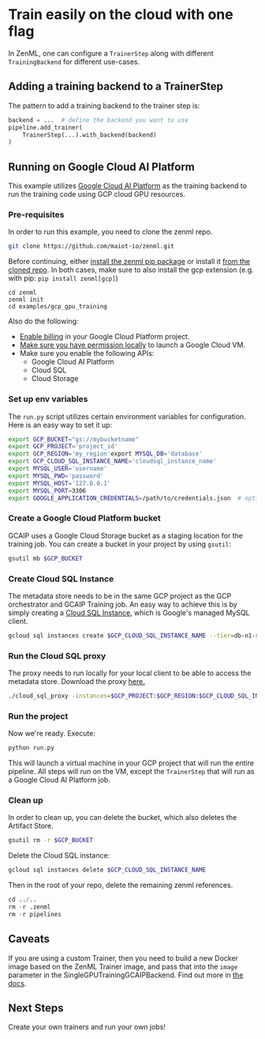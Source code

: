 # Train easily on the cloud with one flag
In ZenML, one can configure a `TrainerStep` along with different `TrainingBackend` for different use-cases.

## Adding a training backend to a TrainerStep
The pattern to add a training backend to the trainer step is:

```python
backend = ...  # define the backend you want to use
pipeline.add_trainer(
    TrainerStep(...).with_backend(backend)
)
```

## Running on Google Cloud AI Platform
This example utilizes [Google Cloud AI Platform](https://cloud.google.com/ai-platform/docs) as the training backend to 
run the training code using GCP cloud GPU resources.

### Pre-requisites
In order to run this example, you need to clone the zenml repo.

```bash
git clone https://github.com/maiot-io/zenml.git
```

Before continuing, either [install the zenml pip package](https://docs.zenml.io/getting-started/installation.html) or install it [from the cloned repo](../../zenml/README.md). 
In both cases, make sure to also install the gcp extension (e.g. with pip: `pip install zenml[gcp]`)

```
cd zenml
zenml init
cd examples/gcp_gpu_training
```

Also do the following:

* [Enable billing](https://cloud.google.com/billing/docs/how-to/modify-project#enable_billing_for_a_project) in your Google Cloud Platform project.
* [Make sure you have permission locally](https://cloud.google.com/dataflow/docs/concepts/access-control) to launch a Google Cloud VM.
* Make sure you enable the following APIs:
  * Google Cloud AI Platform
  * Cloud SQL
  * Cloud Storage

### Set up env variables
The `run.py` script utilizes certain environment variables for configuration. 
Here is an easy way to set it up:

```bash
export GCP_BUCKET="gs://mybucketname"
export GCP_PROJECT='project_id'
export GCP_REGION='my_region'export MYSQL_DB='database'
export GCP_CLOUD_SQL_INSTANCE_NAME='cloudsql_instance_name'
export MYSQL_USER='username'
export MYSQL_PWD='password'
export MYSQL_HOST='127.0.0.1'
export MYSQL_PORT=3306
export GOOGLE_APPLICATION_CREDENTIALS=/path/to/credentials.json  # optional for permissions to launch dataflow jobs
```

### Create a Google Cloud Platform bucket
GCAIP uses a Google Cloud Storage bucket as a staging location for the training job. You can create a 
bucket in your project by using `gsutil`:

```bash
gsutil mb $GCP_BUCKET
```

### Create Cloud SQL Instance
The metadata store needs to be in the same GCP project as the GCP orchestrator and GCAIP Training job. An easy way to achieve 
this is by simply creating a [Cloud SQL Instance](https://cloud.google.com/sql/), which is Google's managed MySQL client.

```bash
gcloud sql instances create $GCP_CLOUD_SQL_INSTANCE_NAME --tier=db-n1-standard-2 --region=$GCP_REGION
```

### Run the Cloud SQL proxy
The proxy needs to run locally for your local client to be able to access the metadata store. Download the proxy [here.](https://cloud.google.com/sql/docs/mysql/sql-proxy#linux-64-bit)

```bash
./cloud_sql_proxy -instances=$GCP_PROJECT:$GCP_REGION:$GCP_CLOUD_SQL_INSTANCE_NAME=tcp:3306 -credential_file=$GOOGLE_APPLICATION_CREDENTIALS
```

### Run the project
Now we're ready. Execute:

```bash
python run.py
```
This will launch a virtual machine in your GCP project that will run the entire pipeline. All steps will run on the VM, except the 
`TrainerStep` that will run as a Google Cloud AI Platform job.

### Clean up
In order to clean up, you can delete the bucket, which also deletes the Artifact Store.

```bash
gsutil rm -r $GCP_BUCKET
```

Delete the Cloud SQL instance:

```bash
gcloud sql instances delete $GCP_CLOUD_SQL_INSTANCE_NAME 
```

Then in the root of your repo, delete the remaining zenml references.

```python
cd ../..
rm -r .zenml
rm -r pipelines
```

## Caveats
If you are using a custom Trainer, then you need to build a new Docker image based on the ZenML Trainer 
image, and pass that into the `image` parameter in the SingleGPUTrainingGCAIPBackend. 
Find out more in [the docs](https://docs.zenml.io/backends/using-docker.html).


## Next Steps
Create your own trainers and run your own jobs! 